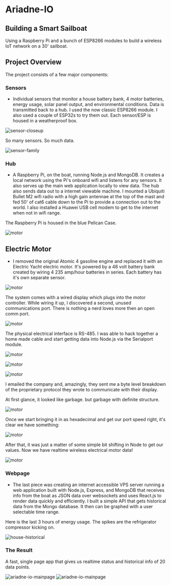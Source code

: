 # Ariadne-IO

## Building a Smart Sailboat

Using a Raspberry Pi and a bunch of ESP8266 modules to build a wireless IoT network on a 30' sailboat.

## Project Overview

The project consists of a few major components:

### Sensors
* Individual sensors that monitor a house battery bank, 4 motor batteries, energy usage, solar panel output, and environmental conditions. Data is transmitted back to a hub. I used the now classic ESP8266 module. I also used a couple of ESP32s to try them out. Each sensor/ESP is housed in a weatherproof box.

![sensor-closeup](/public/images/ariadne-closeup.jpeg)

So many sensors. So much data.

![sensor-family](/public/images/ariadne-sensor-fam.jpeg)

### Hub

* A Raspberry Pi, on the boat, running Node.js and MongoDB. It creates a local network using the Pi's onboard wifi and listens for any sensors. It also serves up the main web application locally to view data. The hub also sends data out to a internet viewable machine. I mounted a Ubiquiti Bullet M2 wifi radio with a high gain antennae at the top of the mast and fed 50' of cat6 cable down to the Pi to provide a connection out to the world. I also installed a Huawei USB cell modem to get to the internet when not in wifi range.     

The Raspberry Pi is housed in the blue Pelican Case.

![motor](/public/images/IMG_0015.jpeg)

## Electric Motor

* I removed the original Atomic 4 gasoline engine and replaced it with an Electric Yacht electric motor. It's powered by a 48 volt battery bank created by wiring 4 235 amp/hour batteries in series. Each battery has it's own separate sensor.

![motor](/public/images/ariadne-batts.jpeg)


The system comes with a wired display which plugs into the motor controller. While wiring it up, I discovered a second, unused communications port. There is nothing a nerd loves more then an open comm port.

![motor](/public/images/IMG_0026.jpeg)

The physical electrical interface is RS-485. I was able to hack together a home made cable and start getting data into Node.js via the Serialport module.

![motor](/public/images/IMG_0029.jpeg)

![motor](/public/images/IMG_0030.jpeg)

![motor](/public/images/IMG_0034.jpeg)

 I emailed the company and, amazingly, they sent me a byte level breakdown of the proprietary protocol they wrote to communicate with their display.

At first glance, it looked like garbage. but garbage with definite structure.

![motor](/public/images/rsserial.jpg)

Once we start bringing it in as hexadecimal and get our port speed right, it's clear we have something:

![motor](/public/images/rshex.jpg)

After that, it was just a matter of some simple bit shifting in Node to get our values. Now we have realtime wireless electrical motor data!

![motor](/public/images/ari-motor.jpeg)

### Webpage

* The last piece was creating an internet accessible VPS server running a web application built with Node.js, Express, and MongoDB that receives info from the boat as JSON data over websockets and uses React.js to render data quickly and efficiently. I built a simple API that gets historical data from the Mongo database. It then can be graphed with a user selectable time range.

Here is the last 3 hours of energy usage. The spikes are the refrigerator compressor kicking on.

![house-historical](/public/images/ari-house-history.jpeg)

### The Result

A fast, single page app that gives us realtime status and historical info of 20 data points.

![ariadne-io-mainpage](/public/images/ari-main-1.jpeg)
![ariadne-io-mainpage](/public/images/ari-main-2.jpeg)

